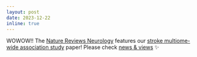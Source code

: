 ```yaml
---
layout: post
date: 2023-12-22 
inline: true
---
```


WOWOW!! The [Nature Reviews Neurology](https://www.nature.com/nrneurol/articles?type=news-and-views) features our [stroke multiome-wide association study](https://academic.oup.com/hmg/advance-article/doi/10.1093/hmg/ddad174/7308735) paper! Please check [news & views](https://www.nature.com/articles/s41582-023-00908-w) :sparkles:
